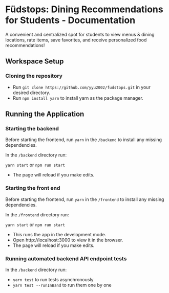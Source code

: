 # Füdstops: Dining Recommendations for Students - Documentation

A convenient and centralized spot for students to view menus & dining locations, rate items, save favorites, and receive personalized food recommendations!

## Workspace Setup

### Cloning the repository
- Run `git clone https://github.com/yyu2002/fudstops.git` in your desired directory.
- Run `npm install yarn` to install yarn as the package manager.

## Running the Application

### Starting the backend 

Before starting the frontend, run `yarn` in the `/backend` to install any missing dependencies.

In the `/backend` directory run:

`yarn start` or `npm run start`

- The page will reload if you make edits.

### Starting the front end

Before starting the frontend, run `yarn` in the `/frontend` to install any missing dependencies.

In the `/frontend` directory run:

`yarn start` or `npm run start`

- This runs the app in the development mode.
- Open http://localhost:3000 to view it in the browser.
- The page will reload if you make edits.

### Running automated backend API endpoint tests

In the `/backend` directory run:

 - `yarn test` to run tests asynchronously
 - `yarn test --runInBand` to run them one by one

